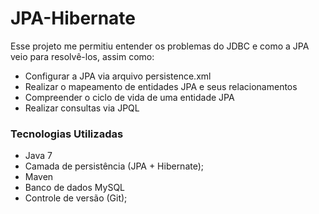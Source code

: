 # JPA-Hibernate

Esse projeto me permitiu entender os problemas do JDBC e como a JPA veio para resolvê-los, assim como:

* Configurar a JPA via arquivo persistence.xml
* Realizar o mapeamento de entidades JPA e seus relacionamentos
* Compreender o ciclo de vida de uma entidade JPA
* Realizar consultas via JPQL

### Tecnologias Utilizadas

* Java 7
* Camada de persistência (JPA + Hibernate);
* Maven
* Banco de dados MySQL
* Controle de versão (Git);

